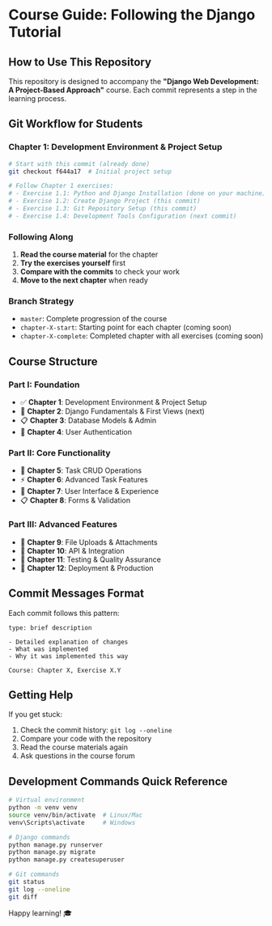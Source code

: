 # Course Guide: Following the Django Tutorial

## How to Use This Repository

This repository is designed to accompany the **"Django Web Development: A Project-Based Approach"** course. Each commit represents a step in the learning process.

## Git Workflow for Students

### Chapter 1: Development Environment & Project Setup

```bash
# Start with this commit (already done)
git checkout f644a17  # Initial project setup

# Follow Chapter 1 exercises:
# - Exercise 1.1: Python and Django Installation (done on your machine)
# - Exercise 1.2: Create Django Project (this commit)
# - Exercise 1.3: Git Repository Setup (this commit)
# - Exercise 1.4: Development Tools Configuration (next commit)
```

### Following Along

1. **Read the course material** for the chapter
2. **Try the exercises yourself** first
3. **Compare with the commits** to check your work
4. **Move to the next chapter** when ready

### Branch Strategy

- `master`: Complete progression of the course
- `chapter-X-start`: Starting point for each chapter (coming soon)
- `chapter-X-complete`: Completed chapter with all exercises (coming soon)

## Course Structure

### Part I: Foundation
- ✅ **Chapter 1**: Development Environment & Project Setup
- 🔄 **Chapter 2**: Django Fundamentals & First Views (next)
- 📋 **Chapter 3**: Database Models & Admin
- 👤 **Chapter 4**: User Authentication

### Part II: Core Functionality  
- 📝 **Chapter 5**: Task CRUD Operations
- ⚡ **Chapter 6**: Advanced Task Features
- 🎨 **Chapter 7**: User Interface & Experience
- 📋 **Chapter 8**: Forms & Validation

### Part III: Advanced Features
- 📎 **Chapter 9**: File Uploads & Attachments
- 🔗 **Chapter 10**: API & Integration
- 🧪 **Chapter 11**: Testing & Quality Assurance
- 🚀 **Chapter 12**: Deployment & Production

## Commit Messages Format

Each commit follows this pattern:
```
type: brief description

- Detailed explanation of changes
- What was implemented
- Why it was implemented this way

Course: Chapter X, Exercise X.Y
```

## Getting Help

If you get stuck:
1. Check the commit history: `git log --oneline`
2. Compare your code with the repository
3. Read the course materials again
4. Ask questions in the course forum

## Development Commands Quick Reference

```bash
# Virtual environment
python -m venv venv
source venv/bin/activate  # Linux/Mac
venv\Scripts\activate     # Windows

# Django commands
python manage.py runserver
python manage.py migrate
python manage.py createsuperuser

# Git commands
git status
git log --oneline
git diff
```

Happy learning! 🎓